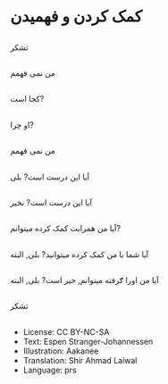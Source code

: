 # کمک کردن و فهميدن

##
تشکر

##
من نمی فهمم

##
کجا است?

##
او چرا?

##
من نمی فهمم

##
آيا اين درست است? بلی

##
آيا اين درست است? نخير

##
آيا من همرايت کمک کرده ميتوانم?

##
آيا شما با من کمک کرده ميتوانيد? بلی, البته

##
آيا من اورا ګرفته ميتوانم, خير است? بلی, البته

##
تشکر

##
* License: CC BY-NC-SA
* Text: Espen Stranger-Johannessen
* Illustration: Aakanee
* Translation: Shir Ahmad Laiwal
* Language: prs
